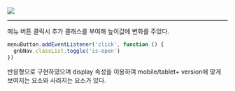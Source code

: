 <img src="https://user-images.githubusercontent.com/92071025/210256198-99deada0-e708-4240-b106-8fdb9fed52b2.gif" />

<hr />

메뉴 버튼 클릭시 추가 클래스를 부여해 높이값에 변화를 주었다.

```javascript
menuButton.addEventListener('click', function () {
  gnbNav.classList.toggle('is-open')
})
```

반응형으로 구현하였으며 display 속성을 이용하여 mobile/tablet+ version에 맞게 보여지는 요소와 사라지는 요소가 있다.
